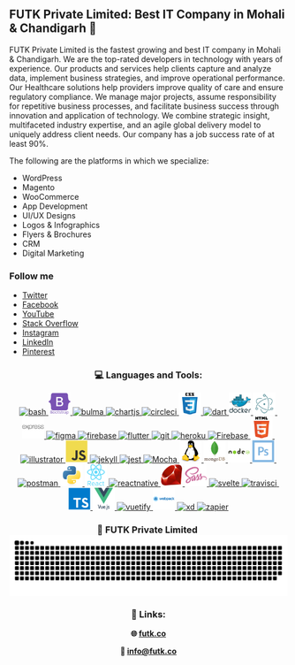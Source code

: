 <h2 dir="auto">FUTK Private Limited: Best IT Company in Mohali & Chandigarh&nbsp;👋</h2>
<p dir="auto">FUTK Private Limited is the fastest growing and best IT company in Mohali & Chandigarh. We are the top-rated developers in technology with years of experience. Our products and services help clients capture and analyze data, implement business strategies, and improve operational performance. Our Healthcare solutions help providers improve quality of care and ensure regulatory compliance. We manage major projects, assume responsibility for repetitive business processes, and facilitate business success through innovation and application of technology. We combine strategic insight, multifaceted industry expertise, and an agile global delivery model to uniquely address client needs. Our company has a job success rate of at least 90%.</p>

The following are the platforms in which we specialize:

  - WordPress
  - Magento
  - WooCommerce
  - App Development
  - UI/UX Designs
  - Logos & Infographics
  - Flyers & Brochures
  - CRM
  - Digital Marketing


<h3 dir="auto">
<a id="user-content-follow-me" class="anchor" href="https://github.com/darekkay#follow-me" aria-hidden="true"></a>Follow me</h3>
<ul dir="auto">

  
<li><a href="https://twitter.com/FuTkPvtLtd" rel="nofollow">Twitter</a></li>
<li><a href="https://www.facebook.com/FUTKPrivateLimited" rel="nofollow">Facebook</a></li>
<li><a href="https://www.youtube.com/channel/UCLMZzhZk52Je8_RuMATk8iw" rel="nofollow">YouTube</a></li>
<li><a href="https://stackoverflow.com/users/17642642/futk-private-limited" rel="nofollow">Stack Overflow </a></li>
<li><a href="https://www.instagram.com/futk_private_limited/" rel="nofollow">Instagram </a></li>
  
<li><a href="https://www.linkedin.com/company/futk-private-limited/mycompany/" rel="nofollow">LinkedIn</a></li>
<li><a href="https://in.pinterest.com/futkprivatelimited/_created/" rel="nofollow">Pinterest </a></li>
</ul>

<h3 dir="auto" align="center">💻&nbsp;Languages and Tools:</h3>

<p dir="auto" align="center"><a href="https://www.gnu.org/software/bash/" rel="nofollow"><img src="https://camo.githubusercontent.com/bbb327d6ba7708520eaafd13396fed64d73bf5df5c4cdd0ba03cf0843f7a9340/68747470733a2f2f7777772e766563746f726c6f676f2e7a6f6e652f6c6f676f732f676e755f626173682f676e755f626173682d69636f6e2e737667" alt="bash" width="40" height="40" data-canonical-src="https://www.vectorlogo.zone/logos/gnu_bash/gnu_bash-icon.svg" />&nbsp;</a><a href="https://getbootstrap.com/" rel="nofollow"><img src="https://raw.githubusercontent.com/devicons/devicon/master/icons/bootstrap/bootstrap-plain-wordmark.svg" alt="bootstrap" width="40" height="40" />&nbsp;</a><a href="https://bulma.io/" rel="nofollow"><img src="https://raw.githubusercontent.com/gilbarbara/logos/804dc257b59e144eaca5bc6ffd16949752c6f789/logos/bulma.svg" alt="bulma" width="40" height="40" />&nbsp;</a><a href="https://www.chartjs.org/" rel="nofollow"><img src="https://camo.githubusercontent.com/9be0208aa516b4d1976412d27e9f73d851ea253f8ee005a0b600939f841bba8b/68747470733a2f2f7777772e63686172746a732e6f72672f6d656469612f6c6f676f2d7469746c652e737667" alt="chartjs" width="40" height="40" data-canonical-src="https://www.chartjs.org/media/logo-title.svg" />&nbsp;</a><a href="https://circleci.com/" rel="nofollow"><img src="https://camo.githubusercontent.com/fcbc9e610e8fa71d980f8817cd2c5d6611af31515ee1ec9f018d95f13930b1be/68747470733a2f2f7777772e766563746f726c6f676f2e7a6f6e652f6c6f676f732f636972636c6563692f636972636c6563692d69636f6e2e737667" alt="circleci" width="40" height="40" data-canonical-src="https://www.vectorlogo.zone/logos/circleci/circleci-icon.svg" />&nbsp;</a><a href="https://www.w3schools.com/css/" rel="nofollow"><img src="https://raw.githubusercontent.com/devicons/devicon/master/icons/css3/css3-original-wordmark.svg" alt="css3" width="40" height="40" />&nbsp;</a><a href="https://dart.dev/" rel="nofollow"><img src="https://camo.githubusercontent.com/d54cb8a71c6e700018b4d1390e6178d544f5713b618cb11e3d9513640a82d0c9/68747470733a2f2f7777772e766563746f726c6f676f2e7a6f6e652f6c6f676f732f646172746c616e672f646172746c616e672d69636f6e2e737667" alt="dart" width="40" height="40" data-canonical-src="https://www.vectorlogo.zone/logos/dartlang/dartlang-icon.svg" />&nbsp;</a><a href="https://www.docker.com/" rel="nofollow"><img src="https://raw.githubusercontent.com/devicons/devicon/master/icons/docker/docker-original-wordmark.svg" alt="docker" width="40" height="40" />&nbsp;</a><a href="https://www.electronjs.org/" rel="nofollow"><img src="https://raw.githubusercontent.com/devicons/devicon/master/icons/electron/electron-original.svg" alt="electron" width="40" height="40" />&nbsp;</a><a href="https://expressjs.com/" rel="nofollow"><img src="https://raw.githubusercontent.com/devicons/devicon/master/icons/express/express-original-wordmark.svg" alt="express" width="40" height="40" />&nbsp;</a><a href="https://www.figma.com/" rel="nofollow"><img src="https://camo.githubusercontent.com/ed93c2b000a76ceaad1503e7eb9356591b885227e82a36a005b9d3498b303ba5/68747470733a2f2f7777772e766563746f726c6f676f2e7a6f6e652f6c6f676f732f6669676d612f6669676d612d69636f6e2e737667" alt="figma" width="40" height="40" data-canonical-src="https://www.vectorlogo.zone/logos/figma/figma-icon.svg" />&nbsp;</a><a href="https://firebase.google.com/" rel="nofollow"><img src="https://camo.githubusercontent.com/dd4b2422ed3bfc9da88c43d18550375c66f9584327dff7ecc19315ce50b96f07/68747470733a2f2f7777772e766563746f726c6f676f2e7a6f6e652f6c6f676f732f66697265626173652f66697265626173652d69636f6e2e737667" alt="firebase" width="40" height="40" data-canonical-src="https://www.vectorlogo.zone/logos/firebase/firebase-icon.svg" />&nbsp;</a><a href="https://flutter.dev/" rel="nofollow"><img src="https://camo.githubusercontent.com/114aa59f6bfe1ff7ef3444fbb224078eb6a32c43f0ed03a6c0c3e6df67e049ec/68747470733a2f2f7777772e766563746f726c6f676f2e7a6f6e652f6c6f676f732f666c7574746572696f2f666c7574746572696f2d69636f6e2e737667" alt="flutter" width="40" height="40" data-canonical-src="https://www.vectorlogo.zone/logos/flutterio/flutterio-icon.svg" />&nbsp;</a><a href="https://git-scm.com/" rel="nofollow"><img src="https://camo.githubusercontent.com/fbfcb9e3dc648adc93bef37c718db16c52f617ad055a26de6dc3c21865c3321d/68747470733a2f2f7777772e766563746f726c6f676f2e7a6f6e652f6c6f676f732f6769742d73636d2f6769742d73636d2d69636f6e2e737667" alt="git" width="40" height="40" data-canonical-src="https://www.vectorlogo.zone/logos/git-scm/git-scm-icon.svg" />&nbsp;</a><a href="https://heroku.com/" rel="nofollow"><img src="https://camo.githubusercontent.com/df12cb598044a3f38efc1f45e3580558c324cf8789b79487125044eeebcc4dee/68747470733a2f2f7777772e766563746f726c6f676f2e7a6f6e652f6c6f676f732f6865726f6b752f6865726f6b752d69636f6e2e737667" alt="heroku" width="40" height="40" data-canonical-src="https://www.vectorlogo.zone/logos/heroku/heroku-icon.svg" />&nbsp;</a><a href="http://firebase.google.com/" rel="nofollow"><img src="https://camo.githubusercontent.com/dd4b2422ed3bfc9da88c43d18550375c66f9584327dff7ecc19315ce50b96f07/68747470733a2f2f7777772e766563746f726c6f676f2e7a6f6e652f6c6f676f732f66697265626173652f66697265626173652d69636f6e2e737667" alt="Firebase" width="40" height="40" data-canonical-src="https://www.vectorlogo.zone/logos/firebase/firebase-icon.svg" />&nbsp;</a><a href="https://www.w3.org/html/" rel="nofollow"><img src="https://raw.githubusercontent.com/devicons/devicon/master/icons/html5/html5-original-wordmark.svg" alt="html5" width="40" height="40" />&nbsp;</a><a href="https://www.adobe.com/in/products/illustrator.html" rel="nofollow"><img src="https://camo.githubusercontent.com/9e245893108b5ca27e7ac3d4a802d513f657b32aa7b5765bd92df7fb55d0ed54/68747470733a2f2f7777772e766563746f726c6f676f2e7a6f6e652f6c6f676f732f61646f62655f696c6c7573747261746f722f61646f62655f696c6c7573747261746f722d69636f6e2e737667" alt="illustrator" width="40" height="40" data-canonical-src="https://www.vectorlogo.zone/logos/adobe_illustrator/adobe_illustrator-icon.svg" />&nbsp;</a><a href="https://developer.mozilla.org/en-US/docs/Web/JavaScript" rel="nofollow"><img src="https://raw.githubusercontent.com/devicons/devicon/master/icons/javascript/javascript-original.svg" alt="javascript" width="40" height="40" />&nbsp;</a><a href="https://jekyllrb.com/" rel="nofollow"><img src="https://camo.githubusercontent.com/d7a4f32c1f2f389d3db9810abfe171cd5d68f9239d2918f975845faf0cbbb70c/68747470733a2f2f7777772e766563746f726c6f676f2e7a6f6e652f6c6f676f732f6a656b796c6c72622f6a656b796c6c72622d69636f6e2e737667" alt="jekyll" width="40" height="40" data-canonical-src="https://www.vectorlogo.zone/logos/jekyllrb/jekyllrb-icon.svg" />&nbsp;</a><a href="https://jestjs.io/" rel="nofollow"><img src="https://camo.githubusercontent.com/ce0a32825268b09cd5e0fc7c2a09c587a708491427cb794cade8f1866f7284c6/68747470733a2f2f7777772e766563746f726c6f676f2e7a6f6e652f6c6f676f732f6a6573746a73696f2f6a6573746a73696f2d69636f6e2e737667" alt="jest" width="40" height="40" data-canonical-src="https://www.vectorlogo.zone/logos/jestjsio/jestjsio-icon.svg" />&nbsp;</a><a href="https://mochajs.org/" rel="nofollow"><img src="https://camo.githubusercontent.com/4253eb6921d60a216772940978dea3a0cf2113f2f29b5545720d3b5b6960e467/68747470733a2f2f7777772e766563746f726c6f676f2e7a6f6e652f6c6f676f732f6d6f6368616a732f6d6f6368616a732d69636f6e2e737667" alt="Mocha" width="40" height="40" data-canonical-src="https://www.vectorlogo.zone/logos/mochajs/mochajs-icon.svg" />&nbsp;</a><a href="https://www.linux.org/" rel="nofollow"><img src="https://raw.githubusercontent.com/devicons/devicon/master/icons/linux/linux-original.svg" alt="linux" width="40" height="40" />&nbsp;</a><a href="https://www.mongodb.com/" rel="nofollow"><img src="https://raw.githubusercontent.com/devicons/devicon/master/icons/mongodb/mongodb-original-wordmark.svg" alt="mongodb" width="40" height="40" />&nbsp;</a><a href="https://nodejs.org/" rel="nofollow"><img src="https://raw.githubusercontent.com/devicons/devicon/master/icons/nodejs/nodejs-original-wordmark.svg" alt="nodejs" width="40" height="40" />&nbsp;</a><a href="https://www.photoshop.com/en" rel="nofollow"><img src="https://raw.githubusercontent.com/devicons/devicon/master/icons/photoshop/photoshop-line.svg" alt="photoshop" width="40" height="40" />&nbsp;</a><a href="https://postman.com/" rel="nofollow"><img src="https://camo.githubusercontent.com/93b32389bf746009ca2370de7fe06c3b5146f4c99d99df65994f9ced0ba41685/68747470733a2f2f7777772e766563746f726c6f676f2e7a6f6e652f6c6f676f732f676574706f73746d616e2f676574706f73746d616e2d69636f6e2e737667" alt="postman" width="40" height="40" data-canonical-src="https://www.vectorlogo.zone/logos/getpostman/getpostman-icon.svg" />&nbsp;</a><a href="https://www.python.org/" rel="nofollow"><img src="https://raw.githubusercontent.com/devicons/devicon/master/icons/python/python-original.svg" alt="python" width="40" height="40" />&nbsp;</a><a href="https://reactjs.org/" rel="nofollow"><img src="https://raw.githubusercontent.com/devicons/devicon/master/icons/react/react-original-wordmark.svg" alt="react" width="40" height="40" />&nbsp;</a><a href="https://reactnative.dev/" rel="nofollow"><img src="https://camo.githubusercontent.com/5c92eeb467fd5d2b1ef1c560e3c3c2f758a8d4e03a8136bda7b41a2d3d4a1b59/68747470733a2f2f72656163746e61746976652e6465762f696d672f6865616465725f6c6f676f2e737667" alt="reactnative" width="40" height="40" data-canonical-src="https://reactnative.dev/img/header_logo.svg" />&nbsp;</a><a href="https://www.ruby-lang.org/en/" rel="nofollow"><img src="https://raw.githubusercontent.com/devicons/devicon/master/icons/ruby/ruby-original.svg" alt="ruby" width="40" height="40" />&nbsp;</a><a href="https://sass-lang.com/" rel="nofollow"><img src="https://raw.githubusercontent.com/devicons/devicon/master/icons/sass/sass-original.svg" alt="sass" width="40" height="40" />&nbsp;</a><a href="https://svelte.dev/" rel="nofollow"><img src="https://camo.githubusercontent.com/6926de691c36b618f81c870430e0a5e0c2c4930f2b71a3e7682752fa8efe96c0/68747470733a2f2f75706c6f61642e77696b696d656469612e6f72672f77696b6970656469612f636f6d6d6f6e732f312f31622f5376656c74655f4c6f676f2e737667" alt="svelte" width="40" height="40" data-canonical-src="https://upload.wikimedia.org/wikipedia/commons/1/1b/Svelte_Logo.svg" />&nbsp;</a><a href="https://travis-ci.org/" rel="nofollow"><img src="https://camo.githubusercontent.com/12a65fb0beb7c1463b472782e6349e1b9be56be1b3d3e30a510831f4cd5ce43f/68747470733a2f2f7777772e766563746f726c6f676f2e7a6f6e652f6c6f676f732f7472617669732d63692f7472617669732d63692d69636f6e2e737667" alt="travisci" width="40" height="40" data-canonical-src="https://www.vectorlogo.zone/logos/travis-ci/travis-ci-icon.svg" />&nbsp;</a><a href="https://www.typescriptlang.org/" rel="nofollow"><img src="https://raw.githubusercontent.com/devicons/devicon/master/icons/typescript/typescript-original.svg" alt="typescript" width="40" height="40" />&nbsp;</a><a href="https://vuejs.org/" rel="nofollow"><img src="https://raw.githubusercontent.com/devicons/devicon/master/icons/vuejs/vuejs-original-wordmark.svg" alt="vuejs" width="40" height="40" />&nbsp;</a><a href="https://vuetifyjs.com/en/" rel="nofollow"><img src="https://camo.githubusercontent.com/1f0458b532115b35288c1d92064eacf4fed093dff18bed7ede498bdfe42f6d06/68747470733a2f2f626573746f666a732e6f72672f6c6f676f732f767565746966792e737667" alt="vuetify" width="40" height="40" data-canonical-src="https://bestofjs.org/logos/vuetify.svg" />&nbsp;</a><a href="https://webpack.js.org/" rel="nofollow"><img src="https://raw.githubusercontent.com/devicons/devicon/d00d0969292a6569d45b06d3f350f463a0107b0d/icons/webpack/webpack-original-wordmark.svg" alt="webpack" width="40" height="40" />&nbsp;</a><a href="https://www.adobe.com/products/xd.html" rel="nofollow"><img src="https://camo.githubusercontent.com/c205ecbe12500177d102169d97bc1c17c545155fdf5ec78c08d54ac53e5b38c1/68747470733a2f2f63646e2e776f726c64766563746f726c6f676f2e636f6d2f6c6f676f732f61646f62652d78642e737667" alt="xd" width="40" height="40" data-canonical-src="https://cdn.worldvectorlogo.com/logos/adobe-xd.svg" />&nbsp;</a><a href="https://zapier.com/" rel="nofollow"><img src="https://camo.githubusercontent.com/8f391d66440860f43c55d4d8ad22733a6919059108642cfdad9be4fc5f4f1d79/68747470733a2f2f7777772e766563746f726c6f676f2e7a6f6e652f6c6f676f732f7a61706965722f7a61706965722d69636f6e2e737667" alt="zapier" width="40" height="40" data-canonical-src="https://www.vectorlogo.zone/logos/zapier/zapier-icon.svg" /></a></p>

<h3 dir="auto" align="center">🐍&nbsp;FUTK Private Limited&nbsp;<a href="https://github.com/tks18/tks18/raw/output/github-contribution-grid-snake.svg" target="_blank" rel="noopener noreferrer"><img src="https://github.com/tks18/tks18/raw/output/github-contribution-grid-snake.svg" alt="contribution graph" align="center" /></a></h3>


<h3 dir="auto" align="center">🔗&nbsp;Links:</h3>
<p dir="auto" align="center"><strong>🌐&nbsp;<a href="https://futk.co/" rel="nofollow">futk.co</a></strong></p>
<p dir="auto" align="center"><strong>📧&nbsp;<a href="mailto:info@futk.co">info@futk.co</a></strong></p>
 
